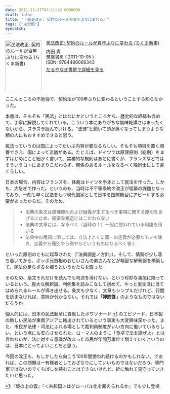 ```yaml
---
date: 2011-11-27T07:11:22.0000000
draft: false
title: "『民法改正: 契約のルールが百年ぶりに変わる』"
tags: ["未分類"]
eyecatch: 
---
```

<p><div class="mm-middle" style="margin-bottom:0px;"><div class="mm-image" style="float:left;"><a href="http://www.amazon.co.jp/exec/obidos/ASIN/4480066349/bestylesnet-22/ref=nosim" target="_blank"><img src="http://ecx.images-amazon.com/images/I/41RG31AlrrL._SL160_.jpg" alt="民法改正: 契約のルールが百年ぶりに変わる (ちくま新書)" title="民法改正: 契約のルールが百年ぶりに変わる (ちくま新書)" width="114" height="160" border="0" /></a></div><div class="mm-content" style="float:left;margin-left:15px;line-height:120%"><div class="mm-title" style="line-height:120%"><a href="http://www.amazon.co.jp/exec/obidos/ASIN/4480066349/bestylesnet-22/ref=nosim" target="_blank">民法改正: 契約のルールが百年ぶりに変わる (ちくま新書)</a></div><div class="mm-detail" style="margin-top:10px;">内田 貴<br />筑摩書房 ( 2011-10-05 )<br />ISBN: 9784480066343<br /><div style="margin:7px 0px"><a href="http://mediamarker.net/u/daruyanagi/?asin=4480066349" target="_blank">だるやなぎ書房で詳細を見る</a></div></div></div><div style="clear:left"></div></div></p><p>ここんところの不勉強で、契約法が100年ぶりに変わるということすら知らなかった。</p><p>本書は、そもそも「民法」とはなにかというところから、歴史的な経緯も含めて、丁寧に解説してくれている。こういう本にありがちな無味乾燥さはまったくないから、スラスラ読んでいける。"法律"と聞いて頭が痛くなってしまうような類の人にもおすすめできると思う。</p><p>民法っていうのは国によってだいぶ内容が異なるらしい。そもそも項目を置く順番でさえ、国によって流儀がある。たとえば、ドイツでは原理原則（総則）をまずはじめにこと細かく書いて、実務的な規則はあとに書くが、フランスなどではそういうコトにあまりこだわらず、関係のあるルールをなるべく隣同士にして書くらしい。</p><p>日本の場合、内容はフランスを、体裁はドイツを手本として民法を作った。しかも、大急ぎで作った。というのも、当時は不平等条約の改正が喫緊の課題となっており、一刻も早く民法をもつ現代国家として日本を国際舞台にアピールする必要があったからだ。そのため、</p>

<blockquote>

<ul>
<li>法典の条文は原理原則および疑義が生ずるべき事項に関する原則をあげるに止め、細密な規定にはこだわらない</li>
<li>法典の文章には、なるべく（当時の！）一般に使われている用語を用いる</li>
<li>法典中の用語に関しては、立法上とくに画一の定義が必要なモノを除き、定義やら種別やら例やらというものはなるべく省く</li>
</ul>
</blockquote>
<p>といった原則のともに起草された（『法典調査ノ方針』）。そして、情勢が少し落ち着いてから、ポッポ元首相のおじいさんの弟さんなどが精密な解釈論を構築して、民法の足らざるを補うというかたちを取った。</p><p>そのため、条文それだけを読んでも判決を導けない、という珍妙な事態に陥っているという。膨大な解釈論、判例集を読みこなして初めて、やっと実生活に当てはめられるルールが導き出せる。条文も少なく、文章もシンプルだけれど、行間を読まなければ、意味が分からない。それでは<b>「禅問答」</b>のようなものではないだろうか。</p><p>個人的には、日本の民法起草に貢献したボワソナード <a href="#f1" name="fn1" title="『坂の上の雲』『＜共和国＞はグローバル化を超えられるか』でも少し登場">*1</a> のエピソード、日本製の新しい民法が東南アジアに輸出されているという事実も大変興味深かった。また、市民が法律・司法にふれる場として裁判員制度がいい方向に働いているらしい、という点にも安心させられた。ローマ人のように「食卓で法を論ぜよ」とは言わないが、法に対する意識が改まった市民が年間万単位で増えていくというのは、日本にとってよいことだと思う。</p><p>今回の改正も、もしかしたら向こう100年間使われ続けるのかもしれない。であれば、この問題は一有権者としておざなりにしていいものではないだろう。専門家ではないのでくちばしを挟むことはできないけれど、折に触れて見守っていきたいと思った。</p>
<div class="footnote">
<p class="footnote"><a href="#fn1" name="f1" class="footnote-number">*1</a><span class="footnote-delimiter">:</span><span class="footnote-text">『坂の上の雲』『＜共和国＞はグローバル化を超えられるか』でも少し登場</span></p>
</div>
